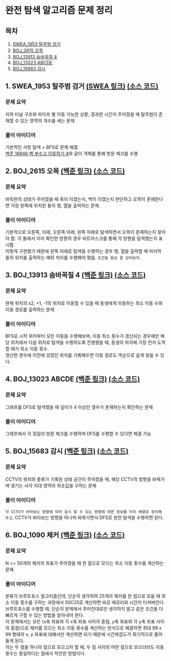 # 완전 탐색 알고리즘 문제 정리

## 목차

1. [SWEA_1953 탈주범 검거](#1-swea_1953-탈주범-검거-swea-링크-소스-코드)
2. [BOJ_2615 오목](#2-boj_2615-오목-백준-링크-소스-코드)
3. [BOJ_13913 숨바꼭질 4](#3-boj_13913-숨바꼭질-4-백준-링크-소스-코드)
4. [BOJ_13023 ABCDE](#4-boj_13023-abcde-백준-링크-소스-코드)
5. [BOJ_15683 감시](#5-boj_15683-감시-백준-링크-소스-코드)

## 1. SWEA_1953 탈주범 검거 [(SWEA 링크)](https://swexpertacademy.com/main/code/problem/problemDetail.do?contestProbId=AV5PpLlKAQ4DFAUq) [(소스 코드)](https://github.com/rldnjs7723/CodingTest/blob/main/SWEA/1000/Solution_1953.java)

### 문제 요약

지하 터널 구조와 파이프 별 이동 가능한 상황, 경과한 시간이 주어졌을 때 탈주범이 존재할 수 있는 영역의 개수를 세는 문제

### 풀이 아이디어

기본적인 사방 탐색 + BFS로 문제 해결.  
[백준 16946 벽 부수고 이동하기 4](#1-boj_16946-벽-부수고-이동하기-4-백준-링크-소스-코드)와 같이 객체를 통해 방문 체크를 수행

## 2. BOJ_2615 오목 [(백준 링크)](https://www.acmicpc.net/problem/2615) [(소스 코드)](https://github.com/rldnjs7723/CodingTest/blob/main/BOJ/2000/Main_2615.java)

### 문제 요약

바둑판의 상태가 주어졌을 때 흑이 이겼는지, 백이 이겼는지 판단하고 오목이 존재한다면 가장 왼쪽에 위치한 돌의 행, 열을 출력하는 문제.

### 풀이 아이디어

기본적으로 오른쪽, 아래, 오른쪽 아래, 왼쪽 아래로 탐색하면서 오목이 존재하는지 찾아야 함. 각 돌에서 이미 확인한 방향의 경우 비트마스크를 통해 각 방향을 탐색했는지 표시함.  
이렇게 구현했기 때문에 왼쪽 아래로 탐색을 수행하는 경우 행, 열을 출력할 때 마지막 돌의 위치를 출력하는 예외 처리를 수행해야 했음. `조건을 항상 잘 읽어보자.`

## 3. BOJ_13913 숨바꼭질 4 [(백준 링크)](https://www.acmicpc.net/problem/13913) [(소스 코드)](https://github.com/rldnjs7723/CodingTest/blob/main/BOJ/13000/Main_13913.java)

### 문제 요약

현재 위치의 x2, +1, -1의 위치로 이동할 수 있을 때 동생에게 이동하는 최소 이동 수와 이동 경로를 출력하는 문제

### 풀이 아이디어

BFS로 시작 위치부터 모든 이동을 수행해보며, 이동 최소 횟수가 갱신되는 경우에만 해당 위치에서 다음 위치로 탐색을 수행하도록 진행했을 때, 동생의 위치에 가장 먼저 도착할 때가 최소 이동 횟수.  
갱신한 경우에 이전에 있었던 위치를 기록해두면 이동 경로도 역순으로 쉽게 찾을 수 있다.

## 4. BOJ_13023 ABCDE [(백준 링크)](https://www.acmicpc.net/problem/13023) [(소스 코드)](https://github.com/rldnjs7723/CodingTest/blob/main/BOJ/13000/Main_13023.java)

### 문제 요약

그래프를 DFS로 탐색했을 때 깊이가 4 이상인 경우가 존재하는지 확인하는 문제

### 풀이 아이디어

그래프에서 각 정점의 방문 체크를 수행하며 DFS를 수행할 수 있다면 해결 가능

## 5. BOJ_15683 감시 [(백준 링크)](https://www.acmicpc.net/problem/15683) [(소스 코드)](https://github.com/rldnjs7723/CodingTest/blob/main/BOJ/15000/Main_15683.java)

### 문제 요약

CCTV의 위치와 종류가 기록된 상태 공간이 주어졌을 때, 해당 CCTV의 방향을 바꿔가며 생기는 사각 지대 영역의 최솟값을 구하는 문제

### 풀이 아이디어

`각 CCTV가 바라보는 방향에 따라 감시 할 수 있는 방향에 대한 정보를 미리 배열로 정리해 두고`, CCTV가 바라보는 방향을 하나씩 바꿔가면서 DFS로 완전 탐색을 수행하면 된다.

## 6. BOJ_1090 체커 [(백준 링크)](https://www.acmicpc.net/problem/1090) [(소스 코드)](https://github.com/rldnjs7723/CodingTest/blob/main/BOJ/1000/Main_1090.java)

### 문제 요약

N <= 50개의 체커의 좌표가 주어졌을 때 한 점으로 모으는 최소 이동 횟수를 계산하는 문제

### 풀이 아이디어

분류가 브루트포스 알고리즘인데, 단순히 생각하여 25개의 체커를 한 점으로 모을 때 최소 이동 횟수를 구하는 과정에서 50C25로 계산하면 바로 메모리와 시간이 터져버린다.  
브루트포스를 수행할 때, 단순히 문제에서 주어진대로만 생각하지 말고 같은 조건을 더 빠르게 구할 수 있는 방법을 알아내야 한다.  
이 문제에서는 모든 (x축 좌표와 각 x축 좌표 사이의 중점, y축 좌표와 각 y축 좌표 사이의 중점)으로 체커를 모으는 최소 이동 횟수를 계산하는 방식으로 해결하면 최대 99 x 99 형태의 x, y 좌표에 대해서만 계산하면 되기 때문에 시간복잡도가 획기적으로 줄어들게 된다.  
이는 두 점을 하나의 점으로 모으고자 할 때, 두 점 사이의 어떤 점으로 모으더라도 이동 횟수는 동일하다는 점에서 착안한 방법이다.
